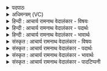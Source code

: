 <details><summary>पदपाठः</summary>

आ꣣वि꣡वा꣢सन्। आ꣢। वि꣡वा꣢꣯सन्। प꣣राव꣡तः꣢। अ꣡थ꣢꣯। उ꣣। अर्वाव꣡तः꣢। सु꣣तः꣢। इ꣡न्द्रा꣢꣯य। सि꣣च्यते। म꣡धु꣢꣯। ९०२।
</details>

<details><summary>अधिमन्त्रम् (VC)</summary>

- पवमानः सोमः
- बृहन्मतिराङ्गिरसः
- गायत्री
- षड्जः
</details>

<details><summary>हिन्दी : आचार्य रामनाथ वेदालंकार - विषयः</summary>

अगले मन्त्र में पुनः उसी विषय का वर्णन है।
</details>

<details><summary>हिन्दी : आचार्य रामनाथ वेदालंकार - पदार्थः</summary>

पदार्थान्वयभाषाः -  पवमान सोम अर्थात् चित्तशोधक परमेश्वर(सुतः)हृदय में प्रकट होकर(परावतः)पराविद्या के ज्ञानी(अथ उ)और(अर्वावतः)अपरा विद्या के ज्ञानी उपासकों को(आ विवासन्)सम्मानित करता है। उस परमेश्वर से झरा हुआ(मधु)मधुर आनन्दरस(इन्द्राय)जीवात्मा के लिए(सिच्यते)सींचा जाता है ॥५॥
</details>

<details><summary>हिन्दी : आचार्य रामनाथ वेदालंकार - भावार्थः</summary>

भावार्थभाषाः -  जो अपने आपको मधुर ब्रह्मानन्द-रस से स्नान कराते हैं,वे निर्मल अन्तःकरणवाले उपासक सर्वथा क्लेशों से छूटकर परमगति मोक्ष को प्राप्त करते हैं ॥५॥
</details>

<details><summary>संस्कृत : आचार्य रामनाथ वेदालंकार - विषयः</summary>

अथ पुनः स एव विषयो वर्ण्यते।
</details>

<details><summary>संस्कृत : आचार्य रामनाथ वेदालंकार - पदार्थः</summary>

पदार्थान्वयभाषाः -  पवमानः चित्तशोधकः सोमः परमेश्वरः(सुतः)हृदये प्रकटीकृतः सन्(परावतः)पराविद्यायुक्तान्(अथ उ)अथ च(अर्वावतः)अपराविद्यायुक्तान् उपासकान्(आ विवासन्)सम्मानयन् भवति। तस्मात् परमेश्वरादभिषुतम्(मधु)मधुरः आनन्दरसः(इन्द्राय)जीवात्मने(सिच्यते)क्षार्यते ॥५॥
</details>

<details><summary>संस्कृत : आचार्य रामनाथ वेदालंकार - भावार्थः</summary>

भावार्थभाषाः -  ये स्वात्मानं मधुरेण ब्रह्मानन्दरसेन स्नपयन्ति ते निर्मलान्तःकरणा उपासकाः सर्वथा विमुक्तक्लेशाः सन्तः परमां गतिं प्राप्नुवन्ति ॥५॥
</details>

<details><summary>संस्कृत : आचार्य रामनाथ वेदालंकार - पादटिप्पनी</summary>

टिप्पणी:   १.ऋ० ९।३९।५।
</details>